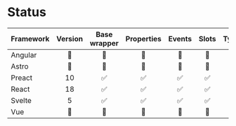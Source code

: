 # Status

| Framework | Version | Base wrapper | Properties | Events | Slots | Typings |
| --------- | :-----: | :----------: | :--------: | :----: | :---: | :-----: |
| Angular   |   🚧    |      🚧      |     🚧     |   🚧   |  🚧   |   🚧    |
| Astro     |   🚧    |      🚧      |     🚧     |   🚧   |  🚧   |   🚧    |
| Preact    |   10    |      ✅      |     ✅     |   ✅   |  ✅   |   ✅    |
| React     |   18    |      ✅      |     ✅     |   ✅   |  ✅   |   ✅    |
| Svelte    |    5    |      ✅      |     ✅     |   ✅   |  ✅   |   ✅    |
| Vue       |   🚧    |      🚧      |     🚧     |   🚧   |  🚧   |   🚧    |
